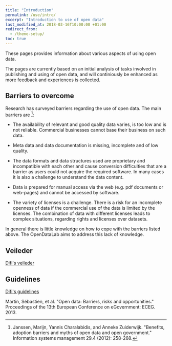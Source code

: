 ```yaml
---
title: "Introduction"
permalink: /use/intro/
excerpt: "Introduction to use of open data"
last_modified_at: 2018-03-16T10:00:00 +01:00
redirect_from:
  - /theme-setup/
toc: true
---
```


These pages provides information about various aspects of using open data. 

The pages are currently based on an initial analysis of tasks involved in publishing and using of open data, and will continiously be enhanced as more feedback and experiences is collected.


## Barriers to overcome

Research has surveyed barriers regarding the use of open data. The main barriers are [^1]:

- The availability of relevant and good quality data varies, is too low and is not reliable. Commercial businesses cannot base their business on such data.

- Meta data and data documentation is missing, incomplete and of low quality.

- The data formats and data structures used are proprietary and incompatible with each other and cause conversion difficulties that are a barrier as users could not acquire the required software. In many cases it is also a challenge to understand the data content.

- Data is prepared for manual access via the web (e.g. pdf documents or web-pages) and cannot be accessed by software.

- The variety of licenses is a challenge. There is a risk for an incomplete openness of data if the commercial use of the data is limited by the licenses. The combination of data with different licenses leads to complex situations, regarding rights and licenses over datasets.

In general there is little knowledge on how to cope with the barriers listed above. The OpenDataLab aims to address this lack of knowledge.


## Veileder

[Difi's veileder](https://data.norge.no/document/del-og-skap-verdier-veileder-i-tilgjengeliggjøring-av-offentlige-data)


## Guidelines

[Difi's guidelines](https://data.norge.no/retningslinjer-ved-tilgjengeliggjøring-av-offentlige-data)

[^1]: Janssen, Marijn, Yannis Charalabidis, and Anneke Zuiderwijk. "Benefits, adoption barriers and myths of open data and open government." Information systems management 29.4 (2012): 258-268.

Martin, Sébastien, et al. "Open data: Barriers, risks and opportunities." Proceedings of the 13th European Conference on eGovernment: ECEG. 2013.



